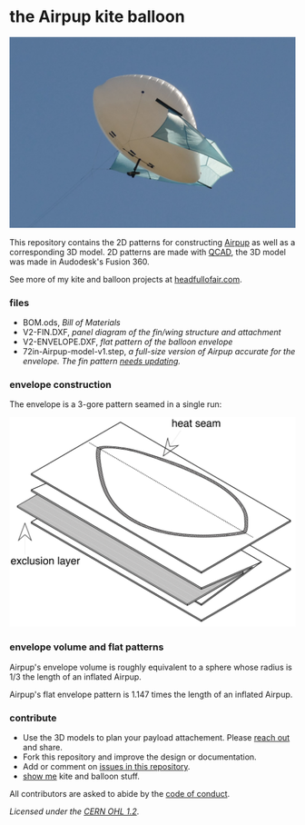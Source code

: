 # the Airpup kite balloon
![Airpup in flight](images/airpup-flight.jpg) 

This repository contains the 2D patterns for constructing [Airpup](https://headfullofair.com/tags/airpup) as well as a corresponding 3D model. 2D patterns are made with [QCAD](https://qcad.org), the 3D model was made in Audodesk's Fusion 360.

See more of my kite and balloon projects at [headfullofair.com](https://headfullofair.com).

### files

* BOM.ods, *Bill of Materials*
* V2-FIN.DXF, *panel diagram of the fin/wing structure and attachment*
* V2-ENVELOPE.DXF, *flat pattern of the balloon envelope*
* 72in-Airpup-model-v1.step, *a full-size version of Airpup accurate for the envelope. The fin pattern [needs updating](issues/1).*

### envelope construction

The envelope is a 3-gore pattern seamed in a single run:

![pattern fold](images/middle-panel-fold-simple.png)

### envelope volume and flat patterns

Airpup's envelope volume is roughly equivalent to a sphere whose radius is 1/3 the length of an inflated Airpup.

Airpup's flat envelope pattern is 1.147 times the length of an inflated Airpup.

### contribute

* Use the 3D models to plan your payload attachement. Please [reach out](https://headfullofair.com/contact) and share.
* Fork this repository and improve the design or documentation.
* Add or comment on [issues in this repository](https://github.com/mathewlippincott/airpup-balloon/issues).
* [show me](https://headfullofair.com/contact) kite and balloon stuff.

All contributors are asked to abide by the [code of conduct](codeofconduct.md).


*Licensed under the [CERN OHL 1.2](LICENSE.md)*.

